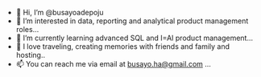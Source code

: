 - 👋 Hi, I’m @busayoadepoju
- 👀 I’m interested in data, reporting and analytical product management roles...
- 🌱 I’m currently learning advanced SQL and I=AI product management...
- 💞️ I love traveling, creating memories with friends and family and hosting..
- 📫 You can reach me via email at busayo.ha@gmail.com ...

<!---
busayoadepoju/busayoadepoju is a ✨ special ✨ repository because its `README.md` (this file) appears on your GitHub profile.
You can click the Preview link to take a look at your changes.
--->
